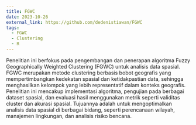 ```yaml
---
title: FGWC
date: 2023-10-26
external_link: https://github.com/dedenistiawan/FGWC
tags:
  - FGWC
  - Clustering
  - R
---
```


Penelitian ini berfokus pada pengembangan dan penerapan algoritma Fuzzy Geographically Weighted Clustering (FGWC) untuk analisis data spasial. FGWC merupakan metode clustering berbasis bobot geografis yang mempertimbangkan kedekatan spasial dan ketidakpastian data, sehingga menghasilkan kelompok yang lebih representatif dalam konteks geografis. Penelitian ini mencakup implementasi algoritma, pengujian pada berbagai dataset spasial, dan evaluasi hasil menggunakan metrik seperti validitas cluster dan akurasi spasial. Tujuannya adalah untuk mengoptimalkan analisis data spasial di berbagai bidang, seperti perencanaan wilayah, manajemen lingkungan, dan analisis risiko bencana.

<!--more-->
